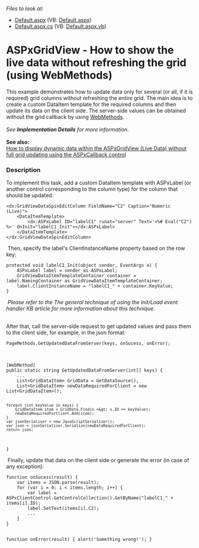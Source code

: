 <!-- default file list -->
*Files to look at*:

* [Default.aspx](./CS/Default.aspx) (VB: [Default.aspx](./VB/Default.aspx))
* [Default.aspx.cs](./CS/Default.aspx.cs) (VB: [Default.aspx.vb](./VB/Default.aspx.vb))
<!-- default file list end -->
# ASPxGridView - How to show the live data without refreshing the grid (using WebMethods)


<p>This example demonstrates how to update data only for several (or all, if it is required) grid columns without refreshing the entire grid. The main idea is to create a custom DataItem template for the required columns and then update its data on the client side. The server-side values can be obtained without the grid callback by using <a href="https://msdn.microsoft.com/en-us/library/byxd99hx%28v=vs.90%29.aspx">WebMethods</a>. <br><br><em>See </em><strong><em>Implementation Details</em></strong><em> for more information. <br></em><br><strong>See also:</strong><br><a href="https://www.devexpress.com/Support/Center/p/E4326">How to display dynamic data within the ASPxGridView (Live Data) without full grid updating using the ASPxCallback control</a></p>


<h3>Description</h3>

<p>To implement this task,&nbsp;add a custom DataItem template with ASPxLabel (or another control corresponding to the column type) for the column that should be updated:</p>
<code lang="aspx">&lt;dx:GridViewDataSpinEditColumn FieldName="C2" Caption="Numeric (Live)"&gt;
    &lt;DataItemTemplate&gt;
        &lt;dx:ASPxLabel ID="labelC1" runat="server" Text='&lt;%# Eval("C2") %&gt;' OnInit="labelC1_Init"&gt;&lt;/dx:ASPxLabel&gt;
    &lt;/DataItemTemplate&gt;
&lt;/dx:GridViewDataSpinEditColumn&gt;
</code>
<p>&nbsp;Then, specify the label's ClientInstanceName property based on the row key:</p>
<code lang="cs">protected void labelC1_Init(object sender, EventArgs e) {
    ASPxLabel label = sender as ASPxLabel;
    GridViewDataItemTemplateContainer container = label.NamingContainer as GridViewDataItemTemplateContainer;
    label.ClientInstanceName = "labelC1_" + container.KeyValue;
}
</code>
<p>&nbsp;<em>Please refer to the </em><a data-ticket="K18282"><em>The general technique of using the Init/Load event handler</em></a><em>&nbsp;KB article for more information about this technique.&nbsp;</em></p>
<p><br>After that, call the server-side request to get updated values and pass them to the client side, for example, in the json format:</p>
<code lang="js">PageMethods.GetUpdatedDataFromServer(keys, onSucess, onError);</code>
<p>&nbsp;</p>
<code lang="cs">[WebMethod]
public static string GetUpdatedDataFromServer(int[] keys) {
	...
	List&lt;GridDataItem&gt; GridData = GetDataSource();
	List&lt;GridDataItem&gt; newDataRequiredForClient = new List&lt;GridDataItem&gt;();

	foreach (int keyValue in keys) {
		GridDataItem item = GridData.Find(x =&gt; x.ID == keyValue);
		newDataRequiredForClient.Add(item);
	}
	var jsonSerialiser = new JavaScriptSerializer();
	var json = jsonSerialiser.Serialize(newDataRequiredForClient);
	return json;
}</code>
<p>&nbsp;Finally, update that data on the client side or generate the error (in case of any exception):</p>
<code lang="js">function onSucess(result) {
    var items = JSON.parse(result);
    for (var i = 0; i &lt; items.length; i++) {
        var label = ASPxClientControl.GetControlCollection().GetByName("labelC1_" + items[i].ID);
        label.SetText(items[i].C2);
        ...
    }
}

function onError(result) {
    alert('Something wrong!');
}</code>

<br/>


